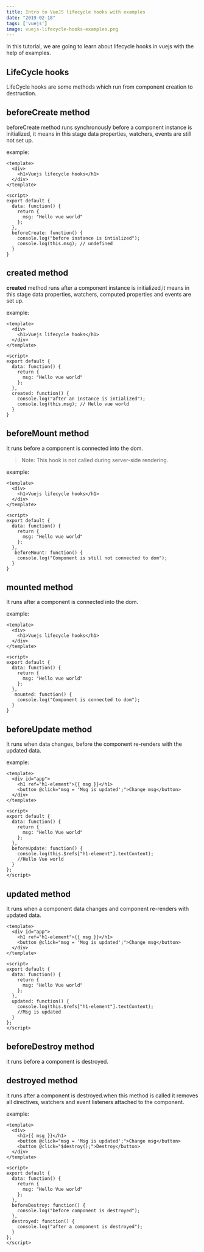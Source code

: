 ```yaml
---
title: Intro to VueJS lifecycle hooks with examples
date: "2019-02-18"
tags: ['vuejs']
image: vuejs-lifecycle-hooks-examples.png
---
```


In this tutorial, we are going to learn about lifecycle hooks in vuejs with the help of examples.


## LifeCycle hooks

LifeCycle hooks are some methods which run from component creation to destruction.


## beforeCreate method

beforeCreate method runs synchronously before a component instance is initialized, it means in this stage data properties, watchers, events are still not set up.

example:

```html{14-17}
<template>
  <div>
    <h1>Vuejs lifecycle hooks</h1>
  </div>
</template>

<script>
export default {
  data: function() {
    return {
      msg: "Hello vue world"
    };
  },
  beforeCreate: function() {
    console.log("before instance is intialized");
    console.log(this.msg); // undefined
  }
}
```

## created method

__created__ method runs after a component instance is initialized,it means in this stage data properties, watchers, computed properties and events are set up.

example:

```html{14-17}
<template>
  <div>
    <h1>Vuejs lifecycle hooks</h1>
  </div>
</template>

<script>
export default {
  data: function() {
    return {
      msg: "Hello vue world"
    };
  },
  created: function() {
    console.log("after an instance is intialized");
    console.log(this.msg); // Hello vue world
  }
}
```

## beforeMount method

It runs before a component is connected into the dom.

>Note: This hook is not called during server-side rendering.

example:

```html{14-16}
<template>
  <div>
    <h1>Vuejs lifecycle hooks</h1>
  </div>
</template>

<script>
export default {
  data: function() {
    return {
      msg: "Hello vue world"
    };
  },
   beforeMount: function() {
    console.log("Component is still not connected to dom");
  }
}
```

## mounted method

It runs after a component is connected into the dom.

example:

```html{14-16}
<template>
  <div>
    <h1>Vuejs lifecycle hooks</h1>
  </div>
</template>

<script>
export default {
  data: function() {
    return {
      msg: "Hello vue world"
    };
  },
   mounted: function() {
    console.log("Component is connected to dom");
  }
}
```

## beforeUpdate method

It runs when data changes, before the component re-renders with the updated data.

example:

```html{16}
<template>
  <div id="app">
    <h1 ref="h1-element">{{ msg }}</h1>
    <button @click="msg = 'Msg is updated';">Change msg</button>
  </div>
</template>

<script>
export default {
  data: function() {
    return {
      msg: "Hello Vue world"
    };
  },
  beforeUpdate: function() {
    console.log(this.$refs["h1-element"].textContent);
    //Hello Vue world
  }
};
</script>
```

## updated method

It runs when a component data changes and component re-renders with updated data.


```html{16}
<template>
  <div id="app">
    <h1 ref="h1-element">{{ msg }}</h1>
    <button @click="msg = 'Msg is updated';">Change msg</button>
  </div>
</template>

<script>
export default {
  data: function() {
    return {
      msg: "Hello Vue world"
    };
  },
  updated: function() {
    console.log(this.$refs["h1-element"].textContent);
    //Msg is updated
  }
};
</script>
```

## beforeDestroy method

it runs before a component is destroyed.

## destroyed method

it runs after a component is destroyed.when this method is called it removes all directives, watchers and event listeners attached to the component.

example:

```html{5}
<template>
  <div>
    <h1>{{ msg }}</h1>
    <button @click="msg = 'Msg is updated';">Change msg</button>
    <button @click="$destroy();">Destroy</button>
  </div>
</template>

<script>
export default {
  data: function() {
    return {
      msg: "Hello Vue world"
    };
  },
  beforeDestroy: function() {
    console.log("before component is destroyed");
  },
  destroyed: function() {
    console.log("after a component is destroyed");
  }
};
</script>
```
